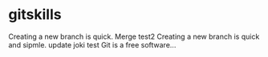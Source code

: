 # gitskills
Creating a new branch is quick.
Merge test2
Creating a new branch is quick and sipmle.
update joki test
Git is a free software...
